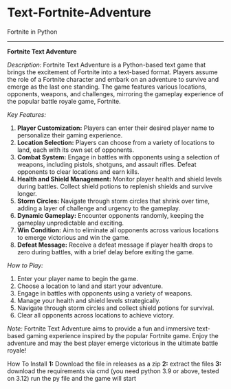 # Text-Fortnite-Adventure
Fortnite in Python


---


**Fortnite Text Adventure**

*Description:*
Fortnite Text Adventure is a Python-based text game that brings the excitement of Fortnite into a text-based format. Players assume the role of a Fortnite character and embark on an adventure to survive and emerge as the last one standing. The game features various locations, opponents, weapons, and challenges, mirroring the gameplay experience of the popular battle royale game, Fortnite.

*Key Features:*
1. **Player Customization:** Players can enter their desired player name to personalize their gaming experience.
2. **Location Selection:** Players can choose from a variety of locations to land, each with its own set of opponents.
3. **Combat System:** Engage in battles with opponents using a selection of weapons, including pistols, shotguns, and assault rifles. Defeat opponents to clear locations and earn kills.
4. **Health and Shield Management:** Monitor player health and shield levels during battles. Collect shield potions to replenish shields and survive longer.
5. **Storm Circles:** Navigate through storm circles that shrink over time, adding a layer of challenge and urgency to the gameplay.
6. **Dynamic Gameplay:** Encounter opponents randomly, keeping the gameplay unpredictable and exciting.
7. **Win Condition:** Aim to eliminate all opponents across various locations to emerge victorious and win the game.
8. **Defeat Message:** Receive a defeat message if player health drops to zero during battles, with a brief delay before exiting the game.

*How to Play:*
1. Enter your player name to begin the game.
2. Choose a location to land and start your adventure.
3. Engage in battles with opponents using a variety of weapons.
4. Manage your health and shield levels strategically.
5. Navigate through storm circles and collect shield potions for survival.
6. Clear all opponents across locations to achieve victory.

*Note:*
Fortnite Text Adventure aims to provide a fun and immersive text-based gaming experience inspired by the popular Fortnite game. Enjoy the adventure and may the best player emerge victorious in the ultimate battle royale!


How To Install
**1:** Download the file in releases as a zip
**2:** extract the files
**3:** download the requirements via cmd (you need python 3.9 or above, tested on 3.12)
run the py file and the game will start
